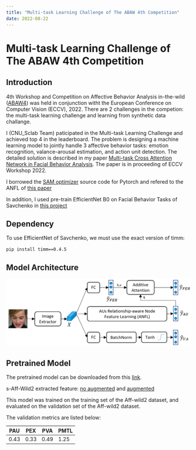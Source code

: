 ```yaml
---
title: "Multi-task Learning Challenge of The ABAW 4th Competition"
date: 2022-08-22
---
```


# Multi-task Learning Challenge of The ABAW 4th Competition

## Introduction

4th Workshop and Competition on Affective Behavior Analysis in-the-wild ([ABAW4](https://ibug.doc.ic.ac.uk/resources/eccv-2023-4th-abaw/)) was held in conjunction witht the European Conference on Computer Vision (ECCV), 2022. There are 2 challenges in the competion: the multi-task learning challenge and learning from synthetic data challange.

I (CNU_Sclab Team) paticipated in the Multi-task Learning Challenge and achieved top 4 in the leaderboard. The problem is designing a machine learning model to jointly handle 3 affective behavior tasks: emotion recognition, valance-arousal estimation, and action unit detection. The detailed solution is described in my paper [Multi-task Cross Attention Network in Facial Behavior Analysis](https://arxiv.org/abs/2207.10293). The paper is in proceeding of ECCV Workshop 2022.

I borrowed the [SAM optimizer](https://github.com/davda54/sam) source code for Pytorch and refered to the ANFL of [this paper](https://arxiv.org/abs/2205.01782)

In addition, I used pre-train EfficientNet B0 on  Facial Behavior Tasks of Savchenko in [this project](https://github.com/HSE-asavchenko/face-emotion-recognition)

## Dependency

To use EfficientNet of Savchenko, we must use the exact version of timm:
```
pip install timm==0.4.5
```

## Model Architecture

![image info](images/abaw4/arc.PNG)


## Pretrained Model

The pretrained model can be downloaded from this [link](https://ejnu-my.sharepoint.com/:u:/g/personal/nguyendangkhanh_jnu_ac_kr/EcdgOgEt1lxDj0wxrnsmVmwBYaH86WfNKBL6Zn_DWY7knQ?e=UHiVoY).

s-Aff-Wild2 extracted feature: [no augmented](https://ejnu-my.sharepoint.com/:u:/g/personal/nguyendangkhanh_jnu_ac_kr/Ea1D2zMMhQRIkSfA1KGYUogBpt4VWBwvZC7L2cYvFpeBvA?e=d5VrtV) and [augmented](https://ejnu-my.sharepoint.com/:u:/g/personal/nguyendangkhanh_jnu_ac_kr/EabgoTcAN_hPs9-8Efd1VB4BbKyoqWQX0IK5TivpASfq7A?e=dAVJVd)

This model was trained on the training set of the Aff-wild2 dataset, and evaluated on the validation set of the Aff-wild2 dataset.

The validation metrics are listed below:

| PAU | PEX | PVA | PMTL|
| --- | ---| ---| ---|
| 0.43| 0.33| 0.49| 1.25|
